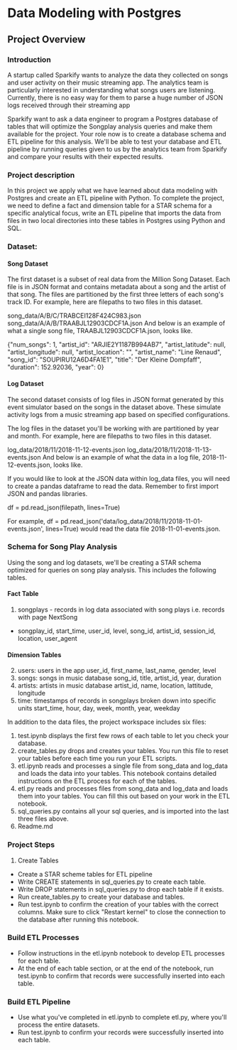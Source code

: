 # Data Modeling with Postgres

## Project Overview

### Introduction
A startup called Sparkify wants to analyze the data they collected on songs and user activity on their music streaming app. The analytics team is particularly interested in understanding what songs users are listening. Currently, there is no easy way for them to parse a huge number of JSON logs received through their streaming app

Sparkify want to ask a data engineer to program a Postgres database of tables that will optimize the Songplay analysis queries and make them available for the project. 
Your role now is to create a database schema and ETL pipeline for this analysis. We'll be able to test your database and ETL pipeline by running queries given to us by the analytics team from Sparkify and compare your results with their expected results.


### Project description
In this project we apply what we have learned about data modeling with Postgres and create an ETL pipeline with Python.
To complete the project, we need to define a fact and dimension table for a STAR schema for a specific analytical focus, write an ETL pipeline that imports the data from files in two local directories into these tables in Postgres using Python and SQL.

### Dataset:
#### Song Dataset
The first dataset is a subset of real data from the Million Song Dataset. Each file is in JSON format and contains metadata about a song and the artist of that song. The files are partitioned by the first three letters of each song's track ID. For example, here are filepaths to two files in this dataset.

song_data/A/B/C/TRABCEI128F424C983.json
song_data/A/A/B/TRAABJL12903CDCF1A.json
And below is an example of what a single song file, TRAABJL12903CDCF1A.json, looks like.

{"num_songs": 1, "artist_id": "ARJIE2Y1187B994AB7", "artist_latitude": null, "artist_longitude": null, "artist_location": "", "artist_name": "Line Renaud", "song_id": "SOUPIRU12A6D4FA1E1", "title": "Der Kleine Dompfaff", "duration": 152.92036, "year": 0}

#### Log Dataset
The second dataset consists of log files in JSON format generated by this event simulator based on the songs in the dataset above. These simulate activity logs from a music streaming app based on specified configurations.

The log files in the dataset you'll be working with are partitioned by year and month. For example, here are filepaths to two files in this dataset.

log_data/2018/11/2018-11-12-events.json
log_data/2018/11/2018-11-13-events.json
And below is an example of what the data in a log file, 2018-11-12-events.json, looks like.


If you would like to look at the JSON data within log_data files, you will need to create a pandas dataframe to read the data. Remember to first import JSON and pandas libraries.

df = pd.read_json(filepath, lines=True)

For example, df = pd.read_json('data/log_data/2018/11/2018-11-01-events.json', lines=True) would read the data file 2018-11-01-events.json.


### Schema for Song Play Analysis
Using the song and log datasets, we'll be creating a STAR schema optimized for queries on song play analysis. This includes the following tables.


#### Fact Table

1. songplays - records in log data associated with song plays i.e. records with page NextSong
- songplay_id, start_time, user_id, level, song_id, artist_id, session_id, location, user_agent


#### Dimension Tables
2. users: users in the app
   user_id, first_name, last_name, gender, level
3. songs: songs in music database
   song_id, title, artist_id, year, duration
4. artists: artists in music database
   artist_id, name, location, lattitude, longitude
5. time: timestamps of records in songplays broken down into specific units
   start_time, hour, day, week, month, year, weekday


In addition to the data files, the project workspace includes six files:

1. test.ipynb displays the first few rows of each table to let you check your database.
2. create_tables.py drops and creates your tables. You run this file to reset your tables before each time you run your ETL scripts.
3. etl.ipynb reads and processes a single file from song_data and log_data and loads the data into your tables. This notebook contains detailed instructions on the ETL process for each of the tables.
4. etl.py reads and processes files from song_data and log_data and loads them into your tables. You can fill this out based on your work in the ETL notebook.
5. sql_queries.py contains all your sql queries, and is imported into the last three files above.
6. Readme.md


### Project Steps

1. Create Tables
- Create a STAR scheme tables for ETL pipeline 
- Write CREATE statements in sql_queries.py to create each table.
- Write DROP statements in sql_queries.py to drop each table if it exists.
- Run create_tables.py to create your database and tables.
- Run test.ipynb to confirm the creation of your tables with the correct columns. Make sure to click "Restart kernel" to close the connection to the database after running this notebook.


### Build ETL Processes
- Follow instructions in the etl.ipynb notebook to develop ETL processes for each table. 
- At the end of each table section, or at the end of the notebook, run test.ipynb to confirm that records were successfully inserted into each table. 


### Build ETL Pipeline
- Use what you've completed in etl.ipynb to complete etl.py, where you'll process the entire datasets.  
- Run test.ipynb to confirm your records were successfully inserted into each table.

